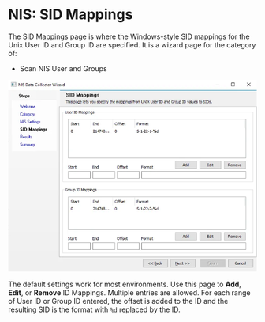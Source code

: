 # NIS: SID Mappings

The SID Mappings page is where the Windows-style SID mappings for the Unix User ID and Group ID are specified. It is a wizard page for the category of:

- Scan NIS User and Groups

![NIS Data Collector Wizard SID Mappings page](../../../../../../static/img/product_docs/accessanalyzer/enterpriseauditor/admin/datacollector/nis/sidmappings.webp)

The default settings work for most environments. Use this page to __Add__, __Edit__, or __Remove__ ID Mappings. Multiple entries are allowed. For each range of User ID or Group ID entered, the offset is added to the ID and the resulting SID is the format with ```%d``` replaced by the ID.
